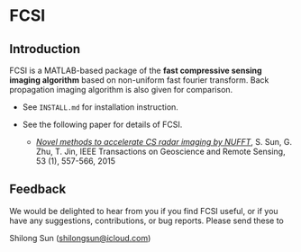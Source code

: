 FCSI
====

Introduction
------------

FCSI is a MATLAB-based package of the **fast compressive sensing imaging algorithm** based on non-uniform fast fourier transform. Back propagation imaging algorithm is also given for comparison.

- See `INSTALL.md` for installation instruction.

- See the following paper for details of FCSI.

	- [*Novel methods to accelerate CS radar imaging by NUFFT*](https://ieeexplore.ieee.org/stamp/stamp.jsp?arnumber=6828744), S. Sun, G. Zhu, T. Jin, IEEE Transactions on Geoscience and Remote Sensing, 53 (1), 557-566, 2015

Feedback
--------
We would be delighted to hear from you if you find FCSI useful, or if you have any suggestions, contributions, or bug reports. Please send these to

Shilong Sun (shilongsun@icloud.com)
